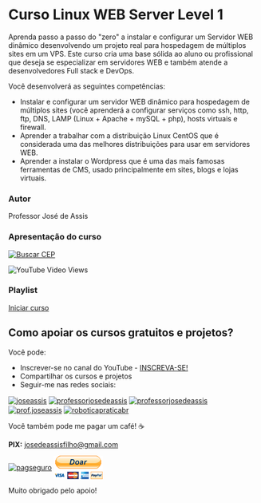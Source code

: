 # Curso Linux WEB Server Level 1
Aprenda passo a passo do "zero" a instalar e configurar um Servidor WEB dinâmico desenvolvendo um projeto real para hospedagem de múltiplos sites em um VPS. Este curso cria uma base sólida ao aluno ou profissional que deseja se especializar em servidores WEB e também atende a desenvolvedores Full stack e DevOps.

Você desenvolverá as seguintes competências:
* Instalar e configurar um servidor WEB dinâmico para hospedagem de múltiplos sites (você aprenderá a configurar serviços como ssh, http, ftp, DNS, LAMP (Linux + Apache + mySQL + php), hosts virtuais e firewall.
* Aprender a trabalhar com a distribuição Linux CentOS que é considerada uma das melhores distribuições para usar em servidores WEB.
* Aprender a instalar o Wordpress que é uma das mais famosas ferramentas de CMS, usado principalmente em sites, blogs e lojas virtuais.
### Autor
Professor José de Assis
### Apresentação do curso
[![Buscar CEP](https://img.youtube.com/vi/Ez9uXOU36B8/0.jpg)](https://youtu.be/Ez9uXOU36B8 "Assistir no YouTube")

![YouTube Video Views](https://img.shields.io/youtube/views/Ez9uXOU36B8?style=social)
### Playlist
[Iniciar curso](https://www.youtube.com/playlist?list=PLbEOwbQR9lqySZ9RXfF5cFSyfA-r3n30q)
## Como apoiar os cursos gratuitos e projetos?
Você pode:
- Inscrever-se no canal do YouTube - [INSCREVA-SE!](https://www.youtube.com/c/RoboticapraticaBr/?sub_confirmation=1)
- Compartilhar os cursos e projetos
- Seguir-me nas redes sociais:
<p align="left">
<a href="https://twitter.com/joseassis" target="blank"><img align="center" src="https://raw.githubusercontent.com/rahuldkjain/github-profile-readme-generator/master/src/images/icons/Social/twitter.svg" alt="joseassis" height="30" width="40" /></a>
<a href="https://linkedin.com/in/professorjosedeassis" target="blank"><img align="center" src="https://raw.githubusercontent.com/rahuldkjain/github-profile-readme-generator/master/src/images/icons/Social/linked-in-alt.svg" alt="professorjosedeassis" height="30" width="40" /></a>
<a href="https://fb.com/professorjosedeassis" target="blank"><img align="center" src="https://raw.githubusercontent.com/rahuldkjain/github-profile-readme-generator/master/src/images/icons/Social/facebook.svg" alt="professorjosedeassis" height="30" width="40" /></a>
<a href="https://instagram.com/prof.joseassis" target="blank"><img align="center" src="https://raw.githubusercontent.com/rahuldkjain/github-profile-readme-generator/master/src/images/icons/Social/instagram.svg" alt="prof.joseassis" height="30" width="40" /></a>
<a href="https://www.youtube.com/c/roboticapraticabr" target="blank"><img align="center" src="https://raw.githubusercontent.com/rahuldkjain/github-profile-readme-generator/master/src/images/icons/Social/youtube.svg" alt="roboticapraticabr" height="30" width="40" /></a>
</p>

Você também pode me pagar um café! ☕

 **PIX:** josedeassisfilho@gmail.com
<p align="left">
<a href="https://pag.ae/bmn72Gn" target="blank"><img align="center" src="https://github.com/professorjosedeassis/joseassis/blob/main/img/pagseguro.gif?raw=true" alt="pagseguro" /></a>
<a href="https://www.paypal.com/donate?business=SGD8GH9PHZFY4&item_name=Professor+Jos%C3%A9+de+Assis&currency_code=BRL" target="blank"><img align="center" src="https://github.com/professorjosedeassis/joseassis/blob/main/img/paypal.gif?raw=true" alt="paypal" /></a>
</p>

Muito obrigado pelo apoio!
